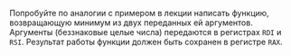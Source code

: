 Попробуйте по аналогии с примером в лекции написать функцию, возвращающую минимум из двух переданных ей аргументов. Аргументы (беззнаковые целые числа) передаются в регистрах `RDI` и `RSI`. Результат работы функции должен быть сохранен в регистре `RAX`.